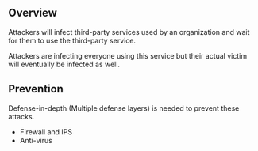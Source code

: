 ## Overview

Attackers will infect third-party services used by an organization and wait for them to use the third-party service.

Attackers are infecting everyone using this service but their actual victim will eventually be infected as well.

## Prevention

Defense-in-depth (Multiple defense layers) is needed to prevent these attacks.

- Firewall and IPS
- Anti-virus